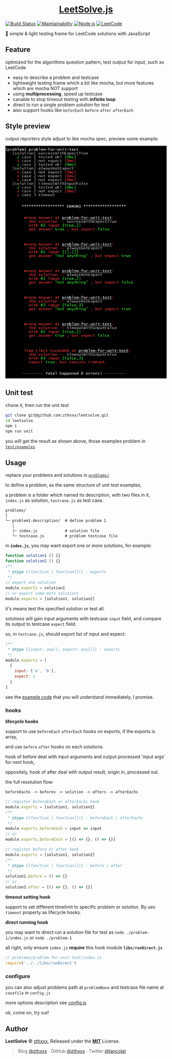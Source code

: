 <h1 align="center"><a href="https://github.com/zthxxx/leetsolve" target="_blank">LeetSolve.js</a></h1>

[![Build Status](https://travis-ci.org/zthxxx/leetsolve.svg?branch=master)](https://travis-ci.org/zthxxx/leetsolve)
[![Maintainability](https://api.codeclimate.com/v1/badges/72768b68dd90d81e5dad/maintainability)](https://codeclimate.com/github/zthxxx/leetsolve/maintainability)
[![Node.js](https://img.shields.io/badge/node-8.x%20LTS-blue.svg)](https://nodejs.org/)
[![LeetCode](https://img.shields.io/badge/LeetCode-tancolat-ff69b4.svg)](https://leetcode.com/tancolat/)

:cake: simple & light testing frame for LeetCode solutions with JavaScript


## Feature

optimized for the algorithms question pattern, test output for input, such as LeetCode

- easy to describe a problem and testcase
- lightweight testing frame which a bit like mocha, but more features which are mocha NOT support
- using **multiprocessing**, speed up testcase
- canable to stop timeout testing with **infinite loop**
- direct to run a single problem solution for test
- also support hooks like `beforEach` `before` `after` `afterEach`


## Style preview

output reporters style adjust to like mocha spec, preview some example:

![testing-output-style](./docs/test-preview.png)


## Unit test

chone it, then run the unit test

```bash
git clone git@github.com:zthxxx/leetsolve.git
cd leetsolve
npm i
npm run unit
```

you will get the result as shown above, those examples problem in [`test/examples`](./test/examples/)


## Usage

replace your problems and solutions in [`problems/`](./problems/)

to define a problem, as the same structure of unit test examples,

a problem is a folder which named its description, with two files in it, `index.js` as solution, `testcase.js` as test case.

```
problems/
│
└─ problem1-description/  # define problem 1
   │
   ├─ index.js            # solution file
   └─ testcase.js         # problem testcase file
```

in **`index.js`**, you may want export one or more solutions, for example:

```js
function solution1 () {}
function solution2 () {}
/**
 * @type {(function | function[])} - exports
 */
// export one solution
module.exports = solution1
// or export some more solutions
module.exports = [solution1, solution2]
```

it's means test the specified solution or test all.

solutions will gain input arguments with testcase `input` field, and compare its output to testcase `expect` field.

so, in `testcase.js`, should export list of input and expect:

```js
/**
 * @type {{input: any[], expect: any}[]} - exports
 */
module.exports = [
  {
    input: ['a', 'b'],
    expect: 1
  }
]
```

see the [example code](./test/examples/problem-for-unit-test) that you will understand immediately, I promise.

### hooks

**lifecycle hooks**

support to use `beforeEach` `afterEach` hooks on exports, if the exports is array,

and use `before` `after` hooks on each solutions.

hook of before deal with input arguments and output processed 'input args' for next hook,

oppositely, hook of after deal with output result, origin in, processed out.

the full resolution flow:

```
beforeEachs -> befores -> solution -> afters -> afterEachs
```

```js
// register beforeEach or afterEachs hook
module.exports = [solution1, solution2]
/**
 * @type {(function | function[])} - beforeEach | afterEachs
 */
module.exports.beforeEach = input => input
// or
module.exports.beforeEach = [() => {}, () => {}]
```

```js
// register before or after hook
module.exports = [solution1, solution2]
/**
 * @type {(function | function[])} - before | after
 */
solution1.before = () => {}
// or
solution2.after = [() => {}, () => {}]
```

**timeout setting hook**

support to set different timelimit to specific problem or solution. By ues `timeout` property as lifecycle hooks.

**direct running hook**

you may want to direct run a solution file for test as `node ./problem-1/index.js` or `node ./problem-1`

all right, only ensure `index.js`  **require** this hook module **`libs/runDirect.js`**

```js
// problems/problem-for-unit-test/index.js
require('../../libs/runDirect')
```

### configure

you can also adjust problems path at `problemBase` and testcase file name at `casefile` in `config.js`

more options description see [config.js](./config.js)


ok, come on, try out!


## Author

**LeetSolve** © [zthxxx](https://github.com/zthxxx), Released under the **[MIT](./LICENSE)** License.<br>

> Blog [@zthxxx](https://blog.zthxxx.com) · GitHub [@zthxxx](https://github.com/zthxxx) · Twitter [@tancolat](https://twitter.com/tancolat)
